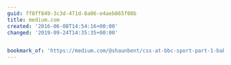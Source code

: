 ```yaml
---
guid: ff8ff849-3c3d-471d-8a06-e4aeb865f08b
title: medium.com
created: '2016-06-08T14:54:16+00:00'
changed: '2019-09-24T14:35:35+00:00'


bookmark_of: 'https://medium.com/@shaunbent/css-at-bbc-sport-part-1-bab546184e66#.b818rupt1'
---
```





